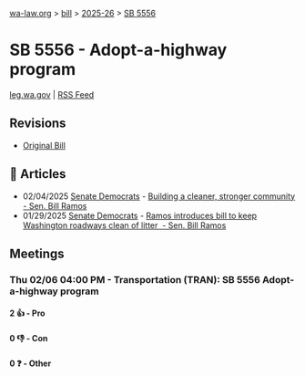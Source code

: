[wa-law.org](/) > [bill](/bill/) > [2025-26](/bill/2025-26/) > [SB 5556](/bill/2025-26/sb/5556/)

# SB 5556 - Adopt-a-highway program
[leg.wa.gov](https://app.leg.wa.gov/billsummary?BillNumber=5556&Year=2025&Initiative=false) | [RSS Feed](./rss.xml)

## Revisions
* [Original Bill](1/)

## 📰 Articles
* 02/04/2025 [Senate Democrats](/org/senate_democrats/) - [Building a cleaner, stronger community - Sen. Bill Ramos](https://senatedemocrats.wa.gov/ramos/2025/02/04/building-a-cleaner-stronger-community/#:~:text=Senate%20Bill%205556)
* 01/29/2025 [Senate Democrats](/org/senate_democrats/) - [Ramos introduces bill to keep Washington roadways clean of litter  - Sen. Bill Ramos](https://senatedemocrats.wa.gov/ramos/2025/01/29/ramos-introduces-bill-to-keep-washington-roadways-clean-of-litter/#:~:text=Senate%20Bill%205556)

## Meetings
### Thu 02/06 04:00 PM - Transportation (TRAN): SB 5556 Adopt-a-highway program
#### 2 👍 - Pro

#### 0 👎 - Con

#### 0 ❓ - Other
